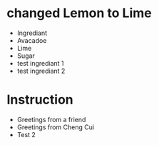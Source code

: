 # changed Lemon to Lime
- Ingrediant
- Avacadoe
- Lime
- Sugar
- test ingrediant 1
- test ingrediant 2

# Instruction
- Greetings from a friend
- Greetings from Cheng Cui
- Test 2

